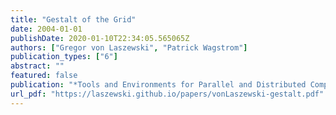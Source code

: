 ```yaml
---
title: "Gestalt of the Grid"
date: 2004-01-01
publishDate: 2020-01-10T22:34:05.565065Z
authors: ["Gregor von Laszewski", "Patrick Wagstrom"]
publication_types: ["6"]
abstract: ""
featured: false
publication: "*Tools and Environments for Parallel and Distributed Computing*"
url_pdf: "https://laszewski.github.io/papers/vonLaszewski-gestalt.pdf"
---
```


